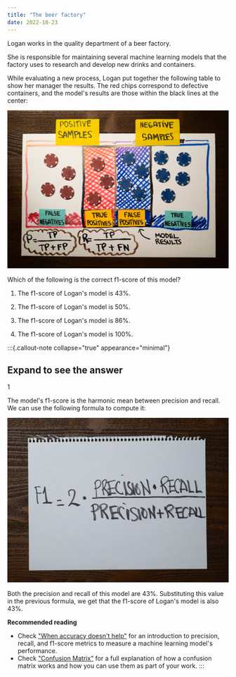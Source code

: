 ```yaml
---
title: "The beer factory"
date: 2022-10-23
---
```


Logan works in the quality department of a beer factory.

She is responsible for maintaining several machine learning models that the factory uses to research and develop new drinks and containers.

While evaluating a new process, Logan put together the following table to show her manager the results. The red chips correspond to defective containers, and the model's results are those within the black lines at the center:

![](20221023-1.jpg)

Which of the following is the correct f1-score of this model?

1. The f1-score of Logan's model is 43%.

2. The f1-score of Logan's model is 50%.

3. The f1-score of Logan's model is 86%.

4. The f1-score of Logan's model is 100%.

:::{.callout-note collapse="true" appearance="minimal"}
## Expand to see the answer

1

The model's f1-score is the harmonic mean between precision and recall. We can use the following formula to compute it:

![](20221023-2.jpg)

Both the precision and recall of this model are 43%. Substituting this value in the previous formula, we get that the f1-score of Logan's model is also 43%.

**Recommended reading**

* Check ["When accuracy doesn't help"](https://articles.bnomial.com/when-accuracy-doesnt-help) for an introduction to precision, recall, and f1-score metrics to measure a machine learning model's performance.
* Check ["Confusion Matrix"](https://articles.bnomial.com/confusion-matrix) for a full explanation of how a confusion matrix works and how you can use them as part of your work.
:::
